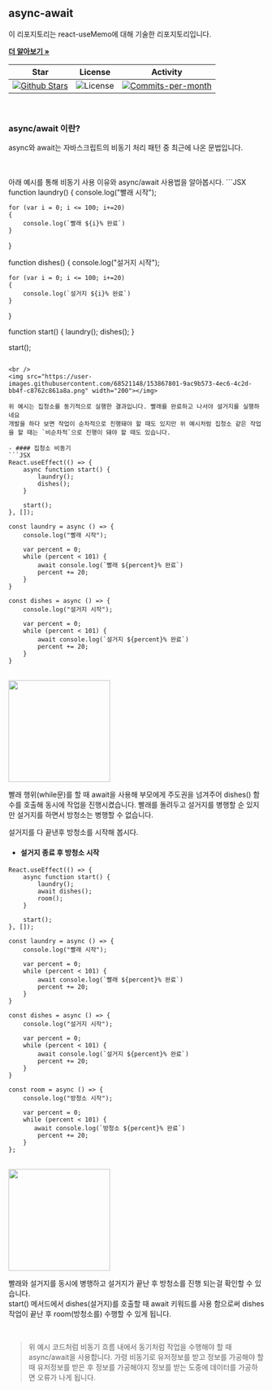## async-await

이 리포지토리는 react-useMemo에 대해 기술한 리포지토리입니다. <br />

<a href="https://github.com/devncore/devncore"><strong>더 알아보기 »</strong></a>
 
| Star | License | Activity |
|:----:|:-------:|:--------:|
| <a href="https://github.com/devncore/docs/stargazers"><img src="https://img.shields.io/github/stars/devncore/docs" alt="Github Stars"></a> | <img src="https://img.shields.io/github/license/devncore/docs" alt="License"> | <a href="https://github.com/devncore/docs/pulse"><img src="https://img.shields.io/github/commit-activity/m/devncore/docs" alt="Commits-per-month"></a> |

<br />


### async/await 이란?
async와 await는 자바스크립트의 비동기 처리 패턴 중 최근에 나온 문법입니다.

<br />
<br />
아래 예시를 통해 비동기 사용 이유와 async/await 사용법을 알아봅시다.
```JSX
function laundry()
{
    console.log("빨래 시작");

    for (var i = 0; i <= 100; i+=20)
    {
        console.log(`빨래 ${i}% 완료`)
    }
}

function dishes()
{
    console.log("설거지 시작");

    for (var i = 0; i <= 100; i+=20)
    {
        console.log(`설거지 ${i}% 완료`)
    }
}

function start()
{
    laundry();
    dishes();
}

start();
```

<br />
<img src="https://user-images.githubusercontent.com/68521148/153867801-9ac9b573-4ec6-4c2d-bb4f-c8762c861a8a.png" width="200"></img>

위 예시는 집청소를 동기적으로 실행한 결과입니다. 빨래를 완료하고 나서야 설거지를 실행하네요    
개발을 하다 보면 작업이 순차적으로 진행돼야 할 때도 있지만 위 예시처럼 집청소 같은 작업을 할 때는 `비순차적`으로 진행이 돼야 할 때도 있습니다.

- #### 집청소 비동기
```JSX
React.useEffect(() => {
    async function start() {
        laundry();
        dishes();
    }

    start();
}, []);

const laundry = async () => {
    console.log("빨래 시작");

    var percent = 0;
    while (percent < 101) {
        await console.log(`빨래 ${percent}% 완료`)
        percent += 20;
    }
}

const dishes = async () => {
    console.log("설거지 시작");

    var percent = 0;
    while (percent < 101) {
        await console.log(`설거지 ${percent}% 완료`)
        percent += 20;
    }
}
```

<br />
<img src="https://user-images.githubusercontent.com/68521148/154076503-0fea1e9d-6bb6-4cde-bb93-a2af190d690e.png" width="200"></img>

빨래 행위(while문)를 할 때 await을 사용해 부모에게 주도권을 넘겨주어 dishes() 함수를 호출해 동시에 작업을 진행시켰습니다.
빨래를 돌려두고 설거지를 병행할 순 있지만 설거지를 하면서 방청소는 병행할 수 없습니다.    

설거지를 다 끝낸후 방청소를 시작해 봅시다.

- #### 설거지 종료 후 방청소 시작
```JSX
React.useEffect(() => {
    async function start() {
        laundry();
        await dishes();
        room();
    }

    start();
}, []);

const laundry = async () => {
    console.log("빨래 시작");

    var percent = 0;
    while (percent < 101) {
        await console.log(`빨래 ${percent}% 완료`)
        percent += 20;
    }
}

const dishes = async () => {
    console.log("설거지 시작");

    var percent = 0;
    while (percent < 101) {
        await console.log(`설거지 ${percent}% 완료`)
        percent += 20;
    }
}

const room = async () => {
    console.log("방청소 시작");

    var percent = 0;
    while (percent < 101) {
       await console.log(`방청소 ${percent}% 완료`)
        percent += 20;
    }
};
```

<br />
<img src="https://user-images.githubusercontent.com/68521148/154273500-4bf99d79-429a-4b9e-9cb4-9e7b07b33d61.png" width="200"></img>

빨래와 설거지를 동시에 병행하고 설거지가 끝난 후 방청소를 진행 되는걸 확인할 수 있습니다.    
start() 메서드에서 dishes(설거지)를 호출할 때 await 키워드를 사용 함으로써 dishes 작업이 끝난 후 room(방청소를) 수행할 수 있게 됩니다.

<br />

> 위 예시 코드처럼 비동기 흐름 내에서 동기처럼 작업을 수행해야 할 때 async/await을 사용합니다. 가령 비동기로 유저정보를 받고 정보를 가공해야 할 때 유저정보를 받은 후 정보를 가공해야지 정보를 받는 도중에 데이터를 가공하면 오류가 나게 됩니다.
